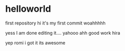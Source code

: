 # helloworld
first repository
hi it's my first commit woahhhhh

yess I am done editing it.... yahooo
ahh good work hira


yep romi i got it its awesome 

